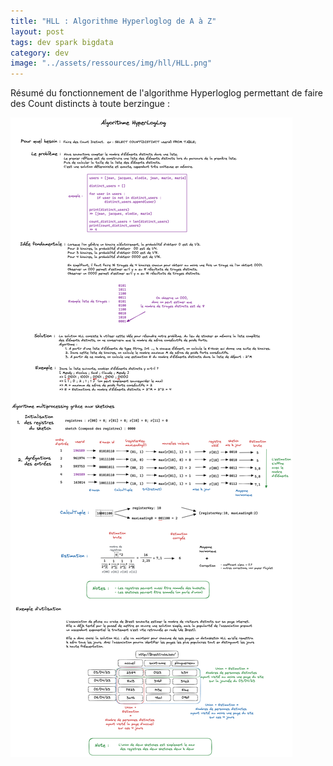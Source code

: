 ```yaml
---
title: "HLL : Algorithme Hyperloglog de A à Z" 
layout: post
tags: dev spark bigdata 
category: dev
image: "../assets/ressources/img/hll/HLL.png"
---
```


Résumé du fonctionnement de l'algorithme Hyperloglog permettant de faire des Count distincts à toute berzingue :

<!--more-->

![HyperLogLog Description](../assets/ressources/img/hll/HLL.png)
